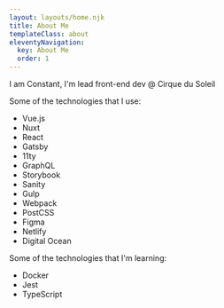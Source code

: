```yaml
---
layout: layouts/home.njk
title: About Me
templateClass: about
eleventyNavigation:
  key: About Me
  order: 1
---
```


I am Constant, I'm lead front-end dev @ Cirque du Soleil

Some of the technologies that I use:

<ul class="about__list">
  <li>Vue.js</li>
  <li>Nuxt</li>
  <li>React</li>
  <li>Gatsby</li>
  <li>11ty</li>
  <li>GraphQL</li>
  <li>Storybook</li>
  <li>Sanity</li>
  <li>Gulp</li>
  <li>Webpack</li>
  <li>PostCSS</li>
  <li>Figma</li>
  <li>Netlify</li>
  <li>Digital Ocean</li>
</ul>

Some of the technologies that I'm learning:

<ul class="about__list">
<li>Docker</li>
<li>Jest</li>
<li>TypeScript</li>
</ul>
